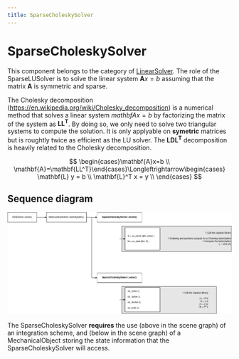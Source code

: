 ```yaml
---
title: SparseCholeskySolver
---
```


SparseCholeskySolver  
====================

This component belongs to the category of [LinearSolver](../../../../simulation-principles/system-resolution/linear-solver/). The role of the SparseLUSolver is to solve the linear system $\mathbf{A}x=b$ assuming that the matrix $\mathbf{A}$ is symmetric and sparse.

The Cholesky decomposition (https://en.wikipedia.org/wiki/Cholesky_decomposition) is a numerical method that solves a linear system $mathbf{A}x=b$ by factorizing the matrix of the system as $\mathbf{LL^T}$. By doing so, we only need to solve two triangular systems to compute the solution. It is only applyable on **symetric** matrices but is roughtly twice as efficient as the LU solver. The $\mathbf{LDL^T}$ decomposition is heavily related to the Cholesky decomposition.

$$
\begin{cases}\mathbf{A}x=b \\ \mathbf{A}=\mathbf{LL^T}\end{cases}\Longleftrightarrow\begin{cases} \mathbf{L} y = b \\ \mathbf{L}^T x = y \\ \end{cases}
$$


Sequence diagram
----------------

<a href="https://github.com/sofa-framework/doc/blob/master/images/linearsolver/SparseCholeskySolver.png?raw=true">
<img src="https://github.com/sofa-framework/doc/blob/master/images/linearsolver/SparseCholeskySolver.png?raw=true" title="Flow diagram for the SparseCholeskySolver"/>
</a>

The SparseCholeskySolver **requires** the use (above in the scene graph) of an integration scheme, and (below in the scene graph) of a MechanicalObject storing the state information that the SparseCholeskySolver will access.
